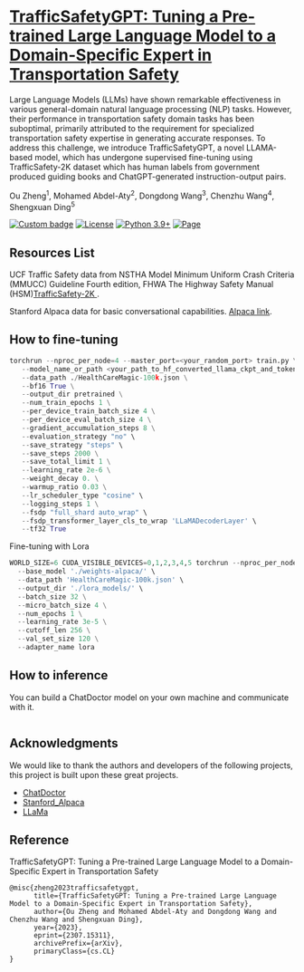 # [TrafficSafetyGPT: Tuning a Pre-trained Large Language Model to a Domain-Specific Expert in Transportation Safety](https://arxiv.org/abs/2307.15311)
Large Language Models (LLMs) have shown remarkable effectiveness in various general-domain natural language processing (NLP) tasks. However, their performance in transportation safety domain tasks has been suboptimal, primarily attributed to the requirement for specialized transportation safety expertise in generating accurate responses. To address this challenge, we introduce TrafficSafetyGPT, a novel LLAMA-based model, which has undergone supervised fine-tuning using TrafficSafety-2K dataset which has human labels from government produced guiding books and ChatGPT-generated instruction-output pairs.

Ou Zheng<sup>1</sup>, Mohamed Abdel-Aty<sup>2</sup>, Dongdong Wang<sup>3</sup>, Chenzhu Wang<sup>4</sup>, Shengxuan Ding<sup>5</sup>

[![Custom badge](https://img.shields.io/badge/paper-Arxiv-b31b1b?logo=arxiv&logoColor=white)](https://arxiv.org/abs/2307.06648)
[![License](https://img.shields.io/badge/License-Apache_2.0-green.svg)](https://github.com/HUANGLIZI/ChatDoctor/blob/main/LICENSE) 
[![Python 3.9+](https://img.shields.io/badge/python-3.9+-blue.svg)](https://www.python.org/downloads/release/python-390/) 
[![Page](https://img.shields.io/badge/Web-Page-yellow)](https://www.yunxiangli.top/ChatDoctor/) 
## Resources List

UCF Traffic Safety data from NSTHA Model Minimum Uniform Crash Criteria (MMUCC) Guideline Fourth edition, FHWA The Highway Safety Manual (HSM)[TrafficSafety-2K ](https://docs.google.com/spreadsheets/d/1PTztJw3pq1Eau0ZM2uL7N_yilv6H36QC/edit?usp=sharing&ouid=105044560872530659805&rtpof=true&sd=true).

Stanford Alpaca data for basic conversational capabilities. [Alpaca link](https://github.com/Kent0n-Li/ChatDoctor/blob/main/alpaca_data.json).

 ## How to fine-tuning

 ```python
torchrun --nproc_per_node=4 --master_port=<your_random_port> train.py \
    --model_name_or_path <your_path_to_hf_converted_llama_ckpt_and_tokenizer> \
    --data_path ./HealthCareMagic-100k.json \
    --bf16 True \
    --output_dir pretrained \
    --num_train_epochs 1 \
    --per_device_train_batch_size 4 \
    --per_device_eval_batch_size 4 \
    --gradient_accumulation_steps 8 \
    --evaluation_strategy "no" \
    --save_strategy "steps" \
    --save_steps 2000 \
    --save_total_limit 1 \
    --learning_rate 2e-6 \
    --weight_decay 0. \
    --warmup_ratio 0.03 \
    --lr_scheduler_type "cosine" \
    --logging_steps 1 \
    --fsdp "full_shard auto_wrap" \
    --fsdp_transformer_layer_cls_to_wrap 'LLaMADecoderLayer' \
    --tf32 True
 ```
 
 
Fine-tuning with Lora 
```python
WORLD_SIZE=6 CUDA_VISIBLE_DEVICES=0,1,2,3,4,5 torchrun --nproc_per_node=6 --master_port=4567 train_lora.py \
  --base_model './weights-alpaca/' \
  --data_path 'HealthCareMagic-100k.json' \
  --output_dir './lora_models/' \
  --batch_size 32 \
  --micro_batch_size 4 \
  --num_epochs 1 \
  --learning_rate 3e-5 \
  --cutoff_len 256 \
  --val_set_size 120 \
  --adapter_name lora
 ```
 
 ## How to inference
 You can build a ChatDoctor model on your own machine and communicate with it.
 ```python

 ```
## Acknowledgments

We would like to thank the authors and developers of the following projects, this project is built upon these great projects.

- [ChatDoctor](https://github.com/Kent0n-Li/ChatDoctor)
- [Stanford_Alpaca](https://github.com/tatsu-lab/stanford_alpaca)
- [LLaMa](https://ai.meta.com/blog/large-language-model-llama-meta-ai/)

## Reference

TrafficSafetyGPT: Tuning a Pre-trained Large Language Model to a Domain-Specific Expert in Transportation Safety
```
@misc{zheng2023trafficsafetygpt,
      title={TrafficSafetyGPT: Tuning a Pre-trained Large Language Model to a Domain-Specific Expert in Transportation Safety}, 
      author={Ou Zheng and Mohamed Abdel-Aty and Dongdong Wang and Chenzhu Wang and Shengxuan Ding},
      year={2023},
      eprint={2307.15311},
      archivePrefix={arXiv},
      primaryClass={cs.CL}
}
```
